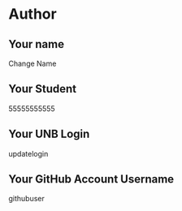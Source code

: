 # Author

## Your name

Change Name

## Your Student #

55555555555

## Your UNB Login

updatelogin

## Your GitHub Account Username

githubuser
